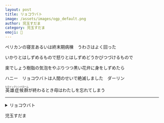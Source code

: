 ```yaml
---
layout: post
title: リョコウバト
image: /assets/images/ogp_default.png
author: 児玉すだま
category: 児玉すだま
emoji: 👻
---
```


<div class="tanka-area"><div class="tanka">
<p>ペリカンの寝言あるいは終末期病棟　うわさはよく回った</p>
<p>いかりとはしずめるもので怒りとはしずめどうかびつづけるもので</p>
<p>楽でしょう樹脂の気泡をやぶりつつ黒い花弁に身をしずめたら</p>
<p>ハニー　リョコウバトは人間のせいで絶滅しました　ダーリン</p>
<p><ruby>英雄症候群<rp>（</rp><rt>ヒロイックシンドローム</rt><rp>）</rp></ruby>が終わるとき母はわたしを忘れてしまう</p></div></div>

---

<details><summary>リョコウバト</summary>
ペリカンの寝言あるいは終末期病棟　うわさはよく回った<br />
いかりとはしずめるもので怒りとはしずめどうかびつづけるもので<br />
楽でしょう樹脂の気泡をやぶりつつ黒い花弁に身をしずめたら<br />
ハニー　リョコウバトは人間のせいで絶滅しました　ダーリン<br />
<ruby>英雄症候群<rp>（</rp><rt>ヒロイックシンドローム</rt><rp>）</rp></ruby>が終わるとき母はわたしを忘れてしまう<br />
<br />
</details>

児玉すだま
